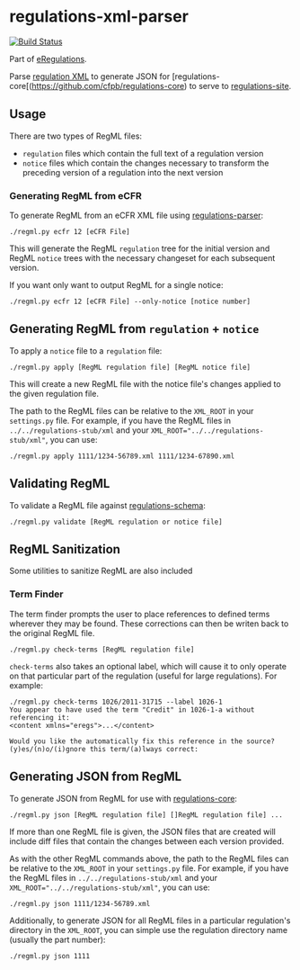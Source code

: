 # regulations-xml-parser

[![Build Status](https://travis-ci.org/cfpb/regulations-xml-parser.svg)](https://travis-ci.org/cfpb/regulations-xml-parser)

Part of [eRegulations](http://eregs.github.io/eRegulations/).

Parse [regulation XML](https://github.com/cfpb/regulations-schema) to
generate JSON for [regulations-core[(https://github.com/cfpb/regulations-core) 
to serve to [regulations-site](https://github.com/cfpb/regulations-site).


## Usage

There are two types of RegML files:

- `regulation` files which contain the full text of a regulation version
- `notice` files which contain the changes necessary to transform the
  preceding version of a regulation into the next version

### Generating RegML from eCFR

To generate RegML from an eCFR XML file using 
 [regulations-parser](https://github.com/cfpb/regulations-parser):

```shell
./regml.py ecfr 12 [eCFR File]
```

This will generate the RegML `regulation` tree for the initial version
and RegML `notice` trees with the necessary changeset for each
subsequent version.

If you want only want to output RegML for a single notice:

```shell
./regml.py ecfr 12 [eCFR File] --only-notice [notice number]
```

## Generating RegML from `regulation` + `notice`


To apply a `notice` file to a `regulation` file:

```shell
./regml.py apply [RegML regulation file] [RegML notice file]
```

This will create a new RegML file with the notice file's changes applied
to the given regulation file.

The path to the RegML files can be relative to the `XML_ROOT` in your
`settings.py` file. For example, if you have the RegML files in
`../../regulations-stub/xml` and your 
`XML_ROOT="../../regulations-stub/xml"`, you can use:

```
./regml.py apply 1111/1234-56789.xml 1111/1234-67890.xml
```

## Validating RegML

To validate a RegML file against
[regulations-schema](https://github.com/cfpb/regulations-schema):

```shell
./regml.py validate [RegML regulation or notice file]
```

## RegML Sanitization

Some utilities to sanitize RegML are also included


### Term Finder

The term finder prompts the user to place references to defined terms 
wherever they may be found. These corrections can then be writen back to
the original RegML file.

```shell
./regml.py check-terms [RegML regulation file] 
```

`check-terms` also takes an optional label, which will cause it to only
operate on that particular part of the regulation (useful for large
regulations). For example:

```
./regml.py check-terms 1026/2011-31715 --label 1026-1 
You appear to have used the term "Credit" in 1026-1-a without referencing it: 
<content xmlns="eregs">...</content>
            
Would you like the automatically fix this reference in the source?
(y)es/(n)o/(i)gnore this term/(a)lways correct: 
```

## Generating JSON from RegML

To generate JSON from RegML for use with
[regulations-core](https://github.com/cfpb/regulations-core):

```shell
./regml.py json [RegML regulation file] []RegML regulation file] ...
```

If more than one RegML file is given, the JSON files that are created
will include diff files that contain the changes between each version
provided.

As with the other RegML commands above, the path to the RegML files 
can be relative to the `XML_ROOT` in your `settings.py` file. 
For example, if you have the RegML files in
`../../regulations-stub/xml` and your 
`XML_ROOT="../../regulations-stub/xml"`, you can use:

```
./regml.py json 1111/1234-56789.xml
```

Additionally, to generate JSON for all RegML files in a particular
regulation's directory in the `XML_ROOT`, you can simple use the
regulation directory name (usually the part number):

```
./regml.py json 1111
```
